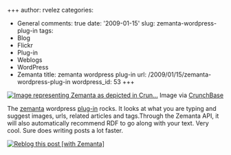 +++
author: rvelez
categories:
- General
comments: true
date: '2009-01-15'
slug: zemanta-wordpress-plug-in
tags:
- Blog
- Flickr
- Plug-in
- Weblogs
- WordPress
- Zemanta
title: zemanta wordpress plug-in
url: /2009/01/15/zemanta-wordpress-plug-in
wordpress_id: 53
+++





[![Image representing Zemanta as depicted in Crun...](http://www.crunchbase.com/assets/images/resized/0001/6433/16433v1-max-450x450.png)](http://www.crunchbase.com/company/zemanta)
    Image via [CrunchBase](http://www.crunchbase.com)





The [zemanta](http://www.zemanta.com) wordpress [plug-in](http://en.wikipedia.org/wiki/Plug-in_%28computing%29) rocks. It looks at what you are typing and suggest images, urls, related articles and tags.Through the Zemanta API, it will also automatically recommend RDF to go along with your text. Very cool. Sure does writing posts a lot faster.


[![Reblog this post [with Zemanta]](http://img.zemanta.com/reblog_e.png?x-id=aaa58df8-89ea-4b89-a630-7d8f1c572253)](http://reblog.zemanta.com/zemified/aaa58df8-89ea-4b89-a630-7d8f1c572253/)
